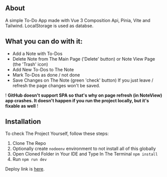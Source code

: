 ## About

A simple To-Do App made with Vue 3 Composition Api, Pinia, Vite and Tailwind.
LocalStorage is used as databse.

## What you can do with it:

- Add a Note with To-Dos
- Delete Note from The Main Page ('Delete' button) or Note View Page (the 'Trash' icon)
- Add New To-Dos to The Note
- Mark To-Dos as done / not done
- Save Changes on The Note (green 'check' button)
  If you just leave / refresh the page changes won't be saved.

! **GitHub doesn't support SPA so that's why on page refresh (in NoteView) app crashes. It doesn't happen if you run the project locally, but it's fixable as well** !

## Installation

To check The Project Yourself, follow these steps:

1. Clone The Repo
2. Optionally create `nodeenv` environment to not install all of this globally
3. Open Cloned Folder in Your IDE and Type In The Terminal `npm install`
4. Run `npm run dev`

Deploy link is [here](hellagirrl.github.io/todo-vue/).
